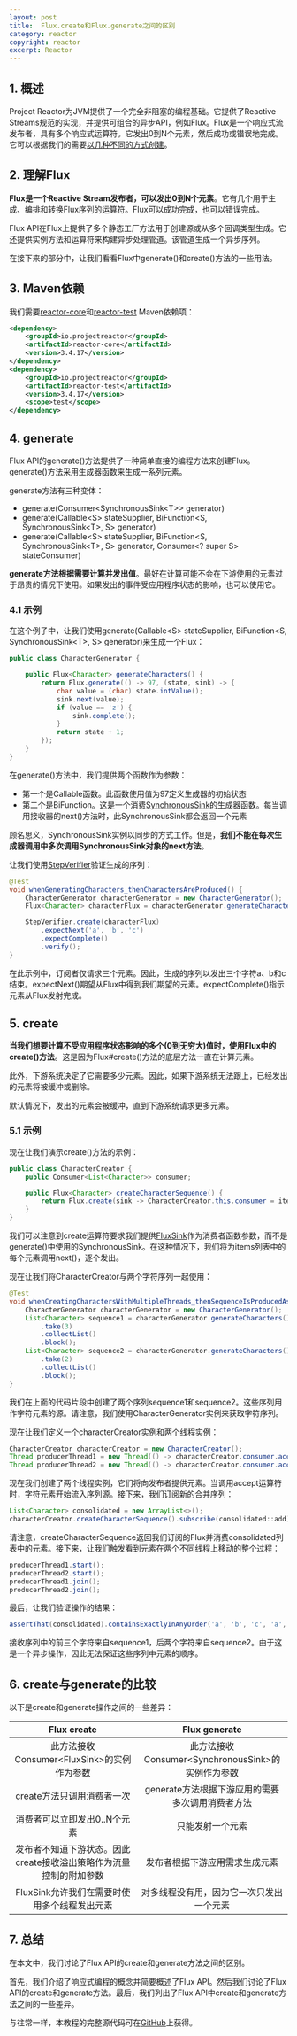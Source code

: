 ```yaml
---
layout: post
title:  Flux.create和Flux.generate之间的区别
category: reactor
copyright: reactor
excerpt: Reactor
---
```


## 1. 概述

Project Reactor为JVM提供了一个完全非阻塞的编程基础。它提供了Reactive Streams规范的实现，并提供可组合的异步API，例如Flux。Flux是一个响应式流发布者，具有多个响应式运算符。它发出0到N个元素，然后成功或错误地完成。它可以根据我们的需要[以几种不同的方式创建](https://www.baeldung.com/flux-sequences-reactor)。

## 2. 理解Flux

**Flux是一个Reactive Stream发布者，可以发出0到N个元素**。它有几个用于生成、编排和转换Flux序列的运算符。Flux可以成功完成，也可以错误完成。

Flux API在Flux上提供了多个静态工厂方法用于创建源或从多个回调类型生成。它还提供实例方法和运算符来构建异步处理管道。该管道生成一个异步序列。

在接下来的部分中，让我们看看Flux中generate()和create()方法的一些用法。

## 3. Maven依赖

我们需要[reactor-core](https://search.maven.org/search?q=a:reactor-core)和[reactor-test](https://search.maven.org/search?q=a:reactor-test) Maven依赖项：

```xml
<dependency>
    <groupId>io.projectreactor</groupId>
    <artifactId>reactor-core</artifactId>
    <version>3.4.17</version>
</dependency>
<dependency>
    <groupId>io.projectreactor</groupId>
    <artifactId>reactor-test</artifactId>
    <version>3.4.17</version>
    <scope>test</scope>
</dependency>
```

## 4. generate

Flux API的generate()方法提供了一种简单直接的编程方法来创建Flux。generate()方法采用生成器函数来生成一系列元素。

generate方法有三种变体：

+ generate(Consumer<SynchronousSink<T\>> generator)
+ generate(Callable<S\> stateSupplier, BiFunction<S, SynchronousSink<T\>, S> generator)
+ generate(Callable<S\> stateSupplier, BiFunction<S, SynchronousSink<T\>, S> generator, Consumer<? super S> stateConsumer)

**generate方法根据需要计算并发出值**。最好在计算可能不会在下游使用的元素过于昂贵的情况下使用。如果发出的事件受应用程序状态的影响，也可以使用它。

### 4.1 示例

在这个例子中，让我们使用generate(Callable<S\> stateSupplier, BiFunction<S, SynchronousSink<T\>, S> generator)来生成一个Flux：

```java
public class CharacterGenerator {

    public Flux<Character> generateCharacters() {
        return Flux.generate(() -> 97, (state, sink) -> {
            char value = (char) state.intValue();
            sink.next(value);
            if (value == 'z') {
                sink.complete();
            }
            return state + 1;
        });
    }
}
```

在generate()方法中，我们提供两个函数作为参数：

+ 第一个是Callable函数。此函数使用值为97定义生成器的初始状态
+ 第二个是BiFunction。这是一个消费[SynchronousSink](https://projectreactor.io/docs/core/release/api/reactor/core/publisher/SynchronousSink.html)的生成器函数。每当调用接收器的next()方法时，此SynchronousSink都会返回一个元素

顾名思义，SynchronousSink实例以同步的方式工作。但是，**我们不能在每次生成器调用中多次调用SynchronousSink对象的next方法**。

让我们使用[StepVerifier](https://www.baeldung.com/reactive-streams-step-verifier-test-publisher)验证生成的序列：

```java
@Test
void whenGeneratingCharacters_thenCharactersAreProduced() {
    CharacterGenerator characterGenerator = new CharacterGenerator();
    Flux<Character> characterFlux = characterGenerator.generateCharacters().take(3);

    StepVerifier.create(characterFlux)
        .expectNext('a', 'b', 'c')
        .expectComplete()
        .verify();
}
```

在此示例中，订阅者仅请求三个元素。因此，生成的序列以发出三个字符a、b和c结束。expectNext()期望从Flux中得到我们期望的元素。expectComplete()指示元素从Flux发射完成。

## 5. create

**当我们想要计算不受应用程序状态影响的多个(0到无穷大)值时，使用Flux中的create()方法**。这是因为Flux#create()方法的底层方法一直在计算元素。

此外，下游系统决定了它需要多少元素。因此，如果下游系统无法跟上，已经发出的元素将被缓冲或删除。

默认情况下，发出的元素会被缓冲，直到下游系统请求更多元素。

### 5.1 示例

现在让我们演示create()方法的示例：

```java
public class CharacterCreator {
    public Consumer<List<Character>> consumer;

    public Flux<Character> createCharacterSequence() {
        return Flux.create(sink -> CharacterCreator.this.consumer = items -> items.forEach(sink::next));
    }
}
```

我们可以注意到create运算符要求我们提供[FluxSink](https://projectreactor.io/docs/core/release/api/reactor/core/publisher/FluxSink.html)作为消费者函数参数，而不是generate()中使用的SynchronousSink。在这种情况下，我们将为items列表中的每个元素调用next()，逐个发出。

现在让我们将CharacterCreator与两个字符序列一起使用：

```java
@Test
void whenCreatingCharactersWithMultipleThreads_thenSequenceIsProducedAsynchronously() {
    CharacterGenerator characterGenerator = new CharacterGenerator();
    List<Character> sequence1 = characterGenerator.generateCharacters()
        .take(3)
        .collectList()
        .block();
    List<Character> sequence2 = characterGenerator.generateCharacters()
        .take(2)
        .collectList()
        .block();
}
```

我们在上面的代码片段中创建了两个序列sequence1和sequence2。这些序列用作字符元素的源。请注意，我们使用CharacterGenerator实例来获取字符序列。

现在让我们定义一个characterCreator实例和两个线程实例：

```java
CharacterCreator characterCreator = new CharacterCreator();
Thread producerThread1 = new Thread(() -> characterCreator.consumer.accept(sequence1));
Thread producerThread2 = new Thread(() -> characterCreator.consumer.accept(sequence2));
```

现在我们创建了两个线程实例，它们将向发布者提供元素。当调用accept运算符时，字符元素开始流入序列源。接下来，我们订阅新的合并序列：

```java
List<Character> consolidated = new ArrayList<>();
characterCreator.createCharacterSequence().subscribe(consolidated::add);
```

请注意，createCharacterSequence返回我们订阅的Flux并消费consolidated列表中的元素。接下来，让我们触发看到元素在两个不同线程上移动的整个过程：

```java
producerThread1.start();
producerThread2.start();
producerThread1.join();
producerThread2.join();
```

最后，让我们验证操作的结果：

```java
assertThat(consolidated).containsExactlyInAnyOrder('a', 'b', 'c', 'a', 'b');
```

接收序列中的前三个字符来自sequence1，后两个字符来自sequence2。由于这是一个异步操作，因此无法保证这些序列中元素的顺序。

## 6. create与generate的比较

以下是create和generate操作之间的一些差异：

|              Flux create               |              Flux generate               |
|:--------------------------------------:|:----------------------------------------:|
|    此方法接收Consumer<FluxSink\>的实例作为参数     |  此方法接收Consumer<SynchronousSink\>的实例作为参数  |
|            create方法只调用消费者一次            |       generate方法根据下游应用的需要多次调用消费者方法       |
|            消费者可以立即发出0..N个元素            |                 只能发射一个元素                 |
|  发布者不知道下游状态。因此create接收溢出策略作为流量控制的附加参数  |             发布者根据下游应用需求生成元素              |
|       FluxSink允许我们在需要时使用多个线程发出元素       |           对多线程没有用，因为它一次只发出一个元素           |

## 7. 总结

在本文中，我们讨论了Flux API的create和generate方法之间的区别。

首先，我们介绍了响应式编程的概念并简要概述了Flux API。然后我们讨论了Flux API的create和generate方法。最后，我们列出了Flux API中create和generate方法之间的一些差异。

与往常一样，本教程的完整源代码可在[GitHub](https://github.com/tuyucheng7/taketoday-tutorial4j/tree/master/reactor-core)上获得。